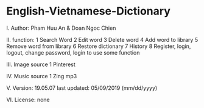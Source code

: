 # English-Vietnamese-Dictionary

I. Author: Pham Huu An & Doan Ngoc Chien

II. function:
1 Search Word
2 Edit word
3 Delete word
4 Add word to library
5 Remove word from library
6 Restore dictionary
7 History
8 Register, login, logout, change password, login to use some function

III. Image source
1 Pinterest

IV. Music source
1 Zing mp3

V. Version: 19.05.07 last updated: 05/09/2019 (mm/dd/yyyy)

VI. License: none
